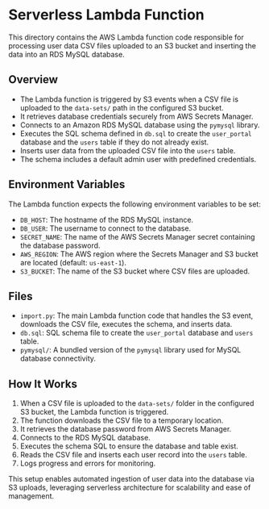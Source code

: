 # Serverless Lambda Function

This directory contains the AWS Lambda function code responsible for processing user data CSV files uploaded to an S3 bucket and inserting the data into an RDS MySQL database.

## Overview

- The Lambda function is triggered by S3 events when a CSV file is uploaded to the `data-sets/` path in the configured S3 bucket.
- It retrieves database credentials securely from AWS Secrets Manager.
- Connects to an Amazon RDS MySQL database using the `pymysql` library.
- Executes the SQL schema defined in `db.sql` to create the `user_portal` database and the `users` table if they do not already exist.
- Inserts user data from the uploaded CSV file into the `users` table.
- The schema includes a default admin user with predefined credentials.

## Environment Variables

The Lambda function expects the following environment variables to be set:

- `DB_HOST`: The hostname of the RDS MySQL instance.
- `DB_USER`: The username to connect to the database.
- `SECRET_NAME`: The name of the AWS Secrets Manager secret containing the database password.
- `AWS_REGION`: The AWS region where the Secrets Manager and S3 bucket are located (default: `us-east-1`).
- `S3_BUCKET`: The name of the S3 bucket where CSV files are uploaded.

## Files

- `import.py`: The main Lambda function code that handles the S3 event, downloads the CSV file, executes the schema, and inserts data.
- `db.sql`: SQL schema file to create the `user_portal` database and `users` table.
- `pymysql/`: A bundled version of the `pymysql` library used for MySQL database connectivity.

## How It Works

1. When a CSV file is uploaded to the `data-sets/` folder in the configured S3 bucket, the Lambda function is triggered.
2. The function downloads the CSV file to a temporary location.
3. It retrieves the database password from AWS Secrets Manager.
4. Connects to the RDS MySQL database.
5. Executes the schema SQL to ensure the database and table exist.
6. Reads the CSV file and inserts each user record into the `users` table.
7. Logs progress and errors for monitoring.

This setup enables automated ingestion of user data into the database via S3 uploads, leveraging serverless architecture for scalability and ease of management.
